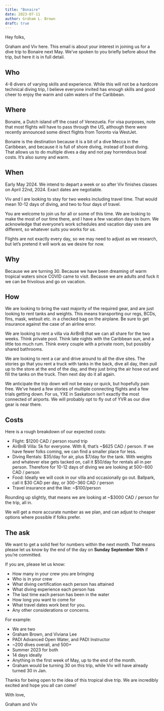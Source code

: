 ```yaml
---
title: "Bonaire"
date: 2023-07-11
author: Graham L. Brown
draft: true
---
```


Hey folks,

Graham and Viv here. This email is about your interest in joining us for a dive trip to Bonaire next May. We’ve spoken to you briefly before about the trip, but here it is in full detail.

## Who

4-8 divers of varying skills and experience. While this will not be a hardcore technical diving trip, I believe everyone invited has enough skills and good cheer to enjoy the warm and calm waters of the Caribbean. 

## Where

Bonaire, a Dutch island off the coast of Venezuela. For visa purposes, note that most flights will have to pass through the US, although there were recently announced some direct flights from Toronto via WestJet. 

Bonaire is the destination because it is a bit of a dive Mecca in the Caribbean, and because it is full of shore diving, instead of boat diving. That allows us to do multiple dives a day and not pay horrendous boat costs. It’s also sunny and warm. 

## When

Early May 2024. We intend to depart a week or so after Viv finishes classes on April 22nd, 2024. Exact dates are negotiable. 

Viv and I are looking to stay for two weeks including travel time. That would mean 10-12 days of diving, and two to four days of travel. 

You are welcome to join us for all or some of this time. We are looking to make the most of our time there, and I have a few vacation days to burn. We acknowledge that everyone’s work schedules and vacation day uses are different, so whatever suits you works for us. 

Flights are not exactly every day, so we may need to adjust as we research, but let’s pretend it will work as we desire for now.

## Why

Because we are turning 30. Because we have been dreaming of warm tropical waters since COVID came to visit. Because we are adults and fuck it we can be frivolous and go on vacation. 

## How

We are looking to bring the vast majority of the required gear, and are just looking to rent tanks and weights. This means transporting our regs, BCDs, fins, mask, wetsuit etc. in a checked bag on the airplane. Be sure to get insurance against the case of an airline error. 

We are looking to rent a villa via AirBnB that we can all share for the two weeks. Think private pool. Think late nights with the Caribbean sun, and a little too much rum. Think every couple with a private room, but possibly shared bathrooms. 

We are looking to rent a car and drive around to all the dive sites. The stories go that you rent a truck with tanks in the back, dive all day, then pull up to the store at the end of the day, and they just bring the air hose out and fill the tanks on the truck. Then next day do it all again. 

We anticipate the trip down will not be easy or quick, but hopefully pain free. We’ve heard a few stories of multiple connecting flights and a few trials getting down. For us, YXE in Saskatoon isn’t exactly the most connected of airports. We will probably opt to fly out of YVR as our dive gear is near there.

## Costs

Here is a rough breakdown of our expected costs:

 - Flight: $1200 CAD / person round trip
 - AirBnB Villa: 5k for everyone. With 8, that’s ~$625 CAD / person. If we have fewer folks coming, we can find a smaller place for less. 
 - Diving Rentals: $35/day for air, plus $7/day for the tank. With weights and whatever else gets tacked on, call it $50/day for rentals all in per person. Therefore for 10-12 days of diving we are looking at $500-$600 CAD / person
 - Food: Ideally we will cook in our villa and occasionally go out. Ballpark, call it $30 CAD per day, or $300-$360 CAD / person 
 - Travel insurance and the like: ~$100/person
 
Rounding up slightly, that means we are looking at ~$3000 CAD / person for the trip, all in. 
 
We will get a more accurate number as we plan, and can adjust to cheaper options where possible if folks prefer.

## The ask

We want to get a solid feel for numbers within the next month. That means please let us know by the end of the day on **Sunday September 10th** if you’re committed.

If you are, please let us know:
 - How many in your crew you are bringing
 - Who is in your crew
 - What diving certification each person has attained
 - What diving experience each person has
 - The last time each person has been in the water
 - How long you want to come for
 - What travel dates work best for you.
 - Any other considerations or concerns. 
 
 For example:
  - We are two
  - Graham Brown, and Viviana Lee
  - PADI Advanced Open Water, and PADI Instructor
  - ~200 dives overall, and 500+
  - Summer 2023 for both
  - 14 days ideally
  - Anything in the first week of May, up to the end of the month.
  - Graham would be turning 30 on this trip, while Viv will have already turned 30 in Jan.

Thanks for being open to the idea of this tropical dive trip. We are incredibly excited and hope you all can come!

With love, 

Graham and Viv 